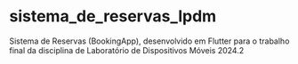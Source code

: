 # sistema_de_reservas_lpdm
Sistema de Reservas (BookingApp), desenvolvido em Flutter para o trabalho final da disciplina de Laboratório de Dispositivos Móveis 2024.2
